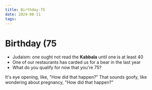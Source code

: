 ```yaml
---
title: Birthday-75
date: 2024-08-11
tags: 
---
```

# Birthday (75

- Judaism: one ought not read the **Kabbala** until one is at least 40
- One of our restaurants has carded us for a bear in the last year
- What do you qualify for now that you're 75?

It's eye opening, like, "How did that happen?" That sounds goofy, like wondering about pregnancy, "How did that happen?"


